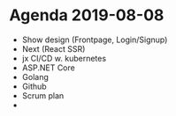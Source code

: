 # Agenda 2019-08-08

- Show design (Frontpage, Login/Signup)
- Next (React SSR)
- jx CI/CD w. kubernetes
- ASP.NET Core
- Golang
- Github
- Scrum plan
- 

